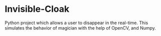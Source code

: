# Invisible-Cloak
Python project which allows a user to disappear in the real-time. This simulates the behavior of magician with the help of OpenCV, and Numpy.
